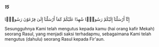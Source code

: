 ##### 15

<span class="ayah">إِنَّآ أَرْسَلْنَآ إِلَيْكُمْ رَسُولًۭا شَٰهِدًا عَلَيْكُمْ كَمَآ أَرْسَلْنَآ إِلَىٰ فِرْعَوْنَ رَسُولًۭا</span>

<span class="ayah_translation">Sesungguhnya Kami telah mengutus kepada kamu (hai orang kafir Mekah) seorang Rasul, yang menjadi saksi terhadapmu, sebagaimana Kami telah mengutus (dahulu) seorang Rasul kepada Fir'aun.</span>
